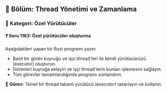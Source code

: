 ## 📘 Bölüm: Thread Yönetimi ve Zamanlama  
### 🔹 Kategori: Özel Yürütücüler  
#### ❓ Soru 1163: Özel yürütücüler oluşturma

Aşağıdakileri yapan bir Rust programı yazın:

- Basit bir görev kuyruğu ve işçi thread'leri ile kendi yürütücünüzü (executor) oluşturun.
- Görevleri kuyruğa ekleyin ve işçi thread'lerin bunları işlemesini sağlayın.
- Tüm görevler tamamlandığında programı sonlandırın.

🔧 **Görev:** Temel bir thread tabanlı yürütücü (executor) tasarlayın ve kullanın.
